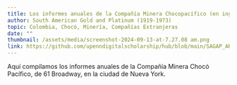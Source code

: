 ```yaml
---
title: Los informes anuales de la Compañía Minera Chocopacífico (en inglés)
author: South American Gold and Platinum (1919-1973)
topic: Colombia, Chocó, Minería, Compañías Extranjeras
date: ""
thumbnail: /assets/media/screenshot-2024-09-13-at-7.27.08 am.png
link: https://github.com/upenndigitalscholarship/hub/blob/main/SAGAP_AR_1960.pdf
---
```

Aquí compilamos los informes anuales de la Compañía Minera Chocó Pacífico, de 61 Broadway, en la ciudad de Nueva York.
